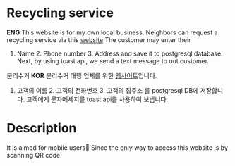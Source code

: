 # Recycling service
**ENG**
This website is for my own local business. 
Neighbors can request a recycling service via this <a href="recycling-service.herokuapp.com">website</a>
The customer may enter their 
1. Name 2. Phone number 3. Address and save it to postgresql database.
Next, by using toast api, we send a text message to out customer.

분리수거 
**KOR**
분리수거 대행 업체를 위한 <a href="recycling-service.herokuapp.com">웹사이트</a>입니다. 
1. 고객의 이름 2. 고객의 전화번호 3. 고객의 집주소 를 postgresql DB에 저장합니다.
고객에게 문자메세지를 toast api를 사용하여 보냅니다.

# Description
It is aimed for mobile users:iphone: Since the only way to access this website is by scanning QR code.
